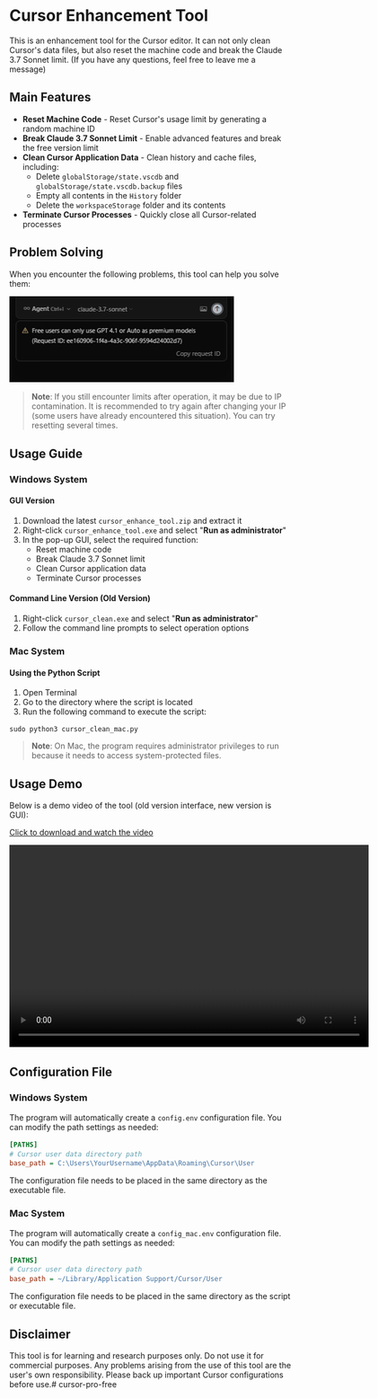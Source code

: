 # Cursor Enhancement Tool

This is an enhancement tool for the Cursor editor. It can not only clean Cursor's data files, but also reset the machine code and break the Claude 3.7 Sonnet limit. (If you have any questions, feel free to leave me a message)

## Main Features

* **Reset Machine Code** - Reset Cursor's usage limit by generating a random machine ID
* **Break Claude 3.7 Sonnet Limit** - Enable advanced features and break the free version limit
* **Clean Cursor Application Data** - Clean history and cache files, including:
  * Delete `globalStorage/state.vscdb` and `globalStorage/state.vscdb.backup` files
  * Empty all contents in the `History` folder
  * Delete the `workspaceStorage` folder and its contents
* **Terminate Cursor Processes** - Quickly close all Cursor-related processes

## Problem Solving

When you encounter the following problems, this tool can help you solve them:

<img src="ee959738cc1fe045a8e741b906a100fb.png" alt="Problem Example" width="400"/>

> **Note**: If you still encounter limits after operation, it may be due to IP contamination. It is recommended to try again after changing your IP (some users have already encountered this situation). You can try resetting several times.

## Usage Guide

### Windows System

#### GUI Version

1. Download the latest `cursor_enhance_tool.zip` and extract it
2. Right-click `cursor_enhance_tool.exe` and select "**Run as administrator**"
3. In the pop-up GUI, select the required function:
   - Reset machine code
   - Break Claude 3.7 Sonnet limit
   - Clean Cursor application data
   - Terminate Cursor processes

#### Command Line Version (Old Version)

1. Right-click `cursor_clean.exe` and select "**Run as administrator**"
2. Follow the command line prompts to select operation options

### Mac System

#### Using the Python Script

1. Open Terminal
2. Go to the directory where the script is located
3. Run the following command to execute the script:
```
sudo python3 cursor_clean_mac.py
```

> **Note**: On Mac, the program requires administrator privileges to run because it needs to access system-protected files.

## Usage Demo

Below is a demo video of the tool (old version interface, new version is GUI):

[Click to download and watch the video](20250530_005756.mp4)

<video width="640" height="360" controls>
  <source src="20250530_005756.mp4" type="video/mp4">
  Your browser does not support the video tag
</video>

## Configuration File

### Windows System

The program will automatically create a `config.env` configuration file. You can modify the path settings as needed:

```ini
[PATHS]
# Cursor user data directory path
base_path = C:\Users\YourUsername\AppData\Roaming\Cursor\User
```

The configuration file needs to be placed in the same directory as the executable file.

### Mac System

The program will automatically create a `config_mac.env` configuration file. You can modify the path settings as needed:

```ini
[PATHS]
# Cursor user data directory path
base_path = ~/Library/Application Support/Cursor/User
```

The configuration file needs to be placed in the same directory as the script or executable file.

## Disclaimer

This tool is for learning and research purposes only. Do not use it for commercial purposes. Any problems arising from the use of this tool are the user's own responsibility. Please back up important Cursor configurations before use.# cursor-pro-free
